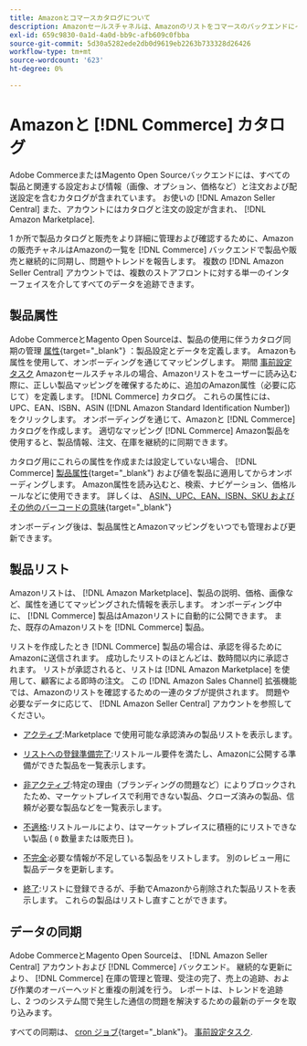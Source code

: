 ```yaml
---
title: Amazonとコマースカタログについて
description: Amazonセールスチャネルは、Amazonのリストをコマースのバックエンドにインポートし、製品および販売と絶えず同期します。
exl-id: 659c9830-0a1d-4a0d-bb9c-afb609c0fbba
source-git-commit: 5d30a5282ede2db0d9619eb2263b733328d26426
workflow-type: tm+mt
source-wordcount: '623'
ht-degree: 0%

---
```


# Amazonと [!DNL Commerce] カタログ

Adobe CommerceまたはMagento Open Sourceバックエンドには、すべての製品と関連する設定および情報（画像、オプション、価格など）と注文および配送設定を含むカタログが含まれています。 お使いの [!DNL Amazon Seller Central] また、アカウントにはカタログと注文の設定が含まれ、 [!DNL Amazon Marketplace].

1 か所で製品カタログと販売をより詳細に管理および確認するために、Amazonの販売チャネルはAmazonの一覧を [!DNL Commerce] バックエンドで製品や販売と継続的に同期し、問題やトレンドを報告します。 複数の [!DNL Amazon Seller Central] アカウントでは、複数のストアフロントに対する単一のインターフェイスを介してすべてのデータを追跡できます。

## 製品属性

Adobe CommerceとMagento Open Sourceは、製品の使用に伴うカタログ同期の管理 [属性](https://docs.magento.com/user-guide/catalog/product-attributes.html){target=&quot;_blank&quot;} ：製品設定とデータを定義します。 Amazonも属性を使用して、オンボーディングを通じてマッピングします。 期間 [事前設定タスク](./amazon-pre-setup-tasks.md) Amazonセールスチャネルの場合、Amazonリストをユーザーに読み込む際に、正しい製品マッピングを確保するために、追加のAmazon属性（必要に応じて）を定義します。 [!DNL Commerce] カタログ。 これらの属性には、UPC、EAN、ISBN、ASIN ([!DNL Amazon Standard Identification Number]) をクリックします。 オンボーディングを通じて、Amazonと [!DNL Commerce] カタログを作成します。 適切なマッピング [!DNL Commerce] Amazon製品を使用すると、製品情報、注文、在庫を継続的に同期できます。

カタログ用にこれらの属性を作成または設定していない場合、 [!DNL Commerce] [製品属性](https://docs.magento.com/user-guide/catalog/product-attributes.html){target=&quot;_blank&quot;} および値を製品に適用してからオンボーディングします。 Amazon属性を読み込むと、検索、ナビゲーション、価格ルールなどに使用できます。 詳しくは、 [ASIN、UPC、EAN、ISBN、SKU およびその他のバーコードの意味](https://sellerskills.com/multi-channel-operations/what-asin-upc-ean-isbn-sku-and-other-barcodes-mean/#what-is-isbn-number){target=&quot;_blank&quot;}

オンボーディング後は、製品属性とAmazonマッピングをいつでも管理および更新できます。

## 製品リスト

Amazonリストは、 [!DNL Amazon Marketplace]、製品の説明、価格、画像など、属性を通じてマッピングされた情報を表示します。 オンボーディング中に、 [!DNL Commerce] 製品はAmazonリストに自動的に公開できます。 また、既存のAmazonリストを [!DNL Commerce] 製品。

リストを作成したとき [!DNL Commerce] 製品の場合は、承認を得るためにAmazonに送信されます。 成功したリストのほとんどは、数時間以内に承認されます。 リストが承認されると、リストは [!DNL Amazon Marketplace] を使用して、顧客による即時の注文。 この [!DNL Amazon Sales Channel] 拡張機能では、Amazonのリストを確認するための一連のタブが提供されます。 問題や必要なデータに応じて、 [!DNL Amazon Seller Central] アカウントを参照してください。

- [アクティブ](./active-listings.md):Marketplace で使用可能な承認済みの製品リストを表示します。

- [リストへの登録準備完了](./ready-to-list.md):リストルール要件を満たし、Amazonに公開する準備ができた製品を一覧表示します。

- [非アクティブ](./inactive-listings.md):特定の理由（ブランディングの問題など）によりブロックされたため、マーケットプレイスで利用できない製品、クローズ済みの製品、信頼が必要な製品などを一覧表示します。

- [不適格](./ineligible-listings.md):リストルールにより、はマーケットプレイスに積極的にリストできない製品 ( `0` 数量または販売日 )。

- [不完全](./incomplete-listings.md):必要な情報が不足している製品をリストします。 別のレビュー用に製品データを更新します。

- [終了](./ended-listings.md):リストに登録できるが、手動でAmazonから削除された製品リストを表示します。 これらの製品はリストし直すことができます。

## データの同期

Adobe CommerceとMagento Open Sourceは、 [!DNL Amazon Seller Central] アカウントおよび [!DNL Commerce] バックエンド。 継続的な更新により、 [!DNL Commerce] 在庫の管理と管理、受注の完了、売上の追跡、および作業のオーバーヘッドと重複の削減を行う。 レポートは、トレンドを追跡し、2 つのシステム間で発生した通信の問題を解決するための最新のデータを取り込みます。

すべての同期は、 [cron ジョブ](https://docs.magento.com/user-guide/system/cron.html){target=&quot;_blank&quot;}。 [事前設定タスク](./amazon-pre-setup-tasks.md).
